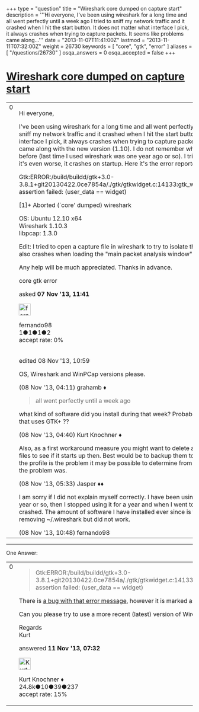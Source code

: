 +++
type = "question"
title = "Wireshark core dumped on capture start"
description = '''Hi everyone, I&#x27;ve been using wireshark for a long time and all went perfectly until a week ago I tried to sniff my network traffic and it crashed when I hit the start button. It does not matter what interface I pick, it always crashes when trying to capture packets. It seems like problems came along...'''
date = "2013-11-07T11:41:00Z"
lastmod = "2013-11-11T07:32:00Z"
weight = 26730
keywords = [ "core", "gtk", "error" ]
aliases = [ "/questions/26730" ]
osqa_answers = 0
osqa_accepted = false
+++

<div class="headNormal">

# [Wireshark core dumped on capture start](/questions/26730/wireshark-core-dumped-on-capture-start)

</div>

<div id="main-body">

<div id="askform">

<table id="question-table" style="width:100%;"><colgroup><col style="width: 50%" /><col style="width: 50%" /></colgroup><tbody><tr class="odd"><td style="width: 30px; vertical-align: top"><div class="vote-buttons"><div id="post-26730-score" class="post-score" title="current number of votes">0</div><div id="favorite-count" class="favorite-count"></div></div></td><td><div id="item-right"><div class="question-body"><p>Hi everyone,</p><p>I've been using wireshark for a long time and all went perfectly until a week ago I tried to sniff my network traffic and it crashed when I hit the start button. It does not matter what interface I pick, it always crashes when trying to capture packets. It seems like problems came along with the new version (1.10). I do not remember what version I was using before (last time I used wireshark was one year ago or so). I tried falling back to 1.8 but it's even worse, it crashes on startup. Here it's the error reported in the command line:</p><p>Gtk:ERROR:/build/buildd/gtk+3.0-3.8.1+git20130422.0ce7854a/./gtk/gtkwidget.c:14133:gtk_widget_unregister_window: assertion failed: (user_data == widget)</p><p>[1]+ Aborted (`core' dumped) wireshark</p><p>OS: Ubuntu 12.10 x64<br />
Wireshark 1.10.3<br />
libpcap: 1.3.0</p><p>Edit: I tried to open a capture file in wireshark to try to isolate the problem. Wireshark also crashes when loading the "main packet analysis window"</p><p>Any help will be much appreciated. Thanks in advance.</p></div><div id="question-tags" class="tags-container tags">core gtk error</div><div id="question-controls" class="post-controls"></div><div class="post-update-info-container"><div class="post-update-info post-update-info-user"><p>asked <strong>07 Nov '13, 11:41</strong></p><img src="https://secure.gravatar.com/avatar/7c27b60cc8d5b7df605576bd088502f9?s=32&amp;d=identicon&amp;r=g" class="gravatar" width="32" height="32" alt="fernando98&#39;s gravatar image" /><p>fernando98<br />
<span class="score" title="1 reputation points">1</span><span title="1 badges"><span class="badge1">●</span><span class="badgecount">1</span></span><span title="1 badges"><span class="silver">●</span><span class="badgecount">1</span></span><span title="2 badges"><span class="bronze">●</span><span class="badgecount">2</span></span><br />
<span class="accept_rate" title="Rate of the user&#39;s accepted answers">accept rate:</span> <span title="fernando98 has no accepted answers">0%</span> </br></br></p></div><div class="post-update-info post-update-info-edited"><p>edited 08 Nov '13, 10:59</p></div></div><div id="comments-container-26730" class="comments-container"><span id="26770"></span><div id="comment-26770" class="comment"><div id="post-26770-score" class="comment-score"></div><div class="comment-text"><p>OS, Wireshark and WinPCap versions please.</p></div><div id="comment-26770-info" class="comment-info"><span class="comment-age">(08 Nov '13, 04:11)</span> grahamb ♦</div></div><span id="26773"></span><div id="comment-26773" class="comment"><div id="post-26773-score" class="comment-score"></div><div class="comment-text"><blockquote><p>all went perfectly until a week ago</p></blockquote><p>what kind of software did you install during that week? Probably another tool/software that uses GTK+ ??</p></div><div id="comment-26773-info" class="comment-info"><span class="comment-age">(08 Nov '13, 04:40)</span> Kurt Knochner ♦</div></div><span id="26775"></span><div id="comment-26775" class="comment"><div id="post-26775-score" class="comment-score"></div><div class="comment-text"><p>Also, as a first workaround measure you might want to delete all your Wireshark profile files to see if it starts up then. Best would be to backup them to a save location first, so if the profile is the problem it may be possible to determine from the backups what exactly the problem was.</p></div><div id="comment-26775-info" class="comment-info"><span class="comment-age">(08 Nov '13, 05:33)</span> Jasper ♦♦</div></div><span id="26782"></span><div id="comment-26782" class="comment"><div id="post-26782-score" class="comment-score"></div><div class="comment-text"><p>I am sorry if I did not explain myself correctly. I have been using wireshark for half a year or so, then I stopped using it for a year and when I went to use it again (last week) it crashed. The amount of software I have installed ever since is tremendous. I also tried removing ~/.wireshark but did not work.</p></div><div id="comment-26782-info" class="comment-info"><span class="comment-age">(08 Nov '13, 10:48)</span> fernando98</div></div></div><div id="comment-tools-26730" class="comment-tools"></div><div class="clear"></div><div id="comment-26730-form-container" class="comment-form-container"></div><div class="clear"></div></div></td></tr></tbody></table>

------------------------------------------------------------------------

<div class="tabBar">

<span id="sort-top"></span>

<div class="headQuestions">

One Answer:

</div>

</div>

<span id="26842"></span>

<div id="answer-container-26842" class="answer">

<table style="width:100%;"><colgroup><col style="width: 50%" /><col style="width: 50%" /></colgroup><tbody><tr class="odd"><td style="width: 30px; vertical-align: top"><div class="vote-buttons"><div id="post-26842-score" class="post-score" title="current number of votes">0</div></div></td><td><div class="item-right"><div class="answer-body"><blockquote><p>Gtk:ERROR:/build/buildd/gtk+3.0-3.8.1+git20130422.0ce7854a/./gtk/gtkwidget.c:14133:gtk_widget_unregister_window: assertion failed: (user_data == widget)</p></blockquote><p>There is <a href="https://bugs.wireshark.org/bugzilla/show_bug.cgi?id=8604">a bug with that error message</a>, however it is marked as FIXED.</p><p>Can you please try to use a more recent (latest) version of Wireshark?</p><p>Regards<br />
Kurt</p></div><div class="answer-controls post-controls"></div><div class="post-update-info-container"><div class="post-update-info post-update-info-user"><p>answered <strong>11 Nov '13, 07:32</strong></p><img src="https://secure.gravatar.com/avatar/23b7bf5b13bc2c98b2e8aa9869ca5d75?s=32&amp;d=identicon&amp;r=g" class="gravatar" width="32" height="32" alt="Kurt%20Knochner&#39;s gravatar image" /><p>Kurt Knochner ♦<br />
<span class="score" title="24767 reputation points"><span>24.8k</span></span><span title="10 badges"><span class="badge1">●</span><span class="badgecount">10</span></span><span title="39 badges"><span class="silver">●</span><span class="badgecount">39</span></span><span title="237 badges"><span class="bronze">●</span><span class="badgecount">237</span></span><br />
<span class="accept_rate" title="Rate of the user&#39;s accepted answers">accept rate:</span> <span title="Kurt Knochner has 344 accepted answers">15%</span> </br></p></div></div><div id="comments-container-26842" class="comments-container"></div><div id="comment-tools-26842" class="comment-tools"></div><div class="clear"></div><div id="comment-26842-form-container" class="comment-form-container"></div><div class="clear"></div></div></td></tr></tbody></table>

</div>

<div class="paginator-container-left">

</div>

</div>

</div>

